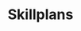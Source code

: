 ---
layout: skillplans-index
permalink: /skillplans/index.html
title: Skillplans
tagline: A List of Skillplans
tags: [FAQ]
category: skillplans
image:
  feature: texture-feature-03.jpg
  credit: Texture Lovers
  creditlink: http://texturelovers.com
---